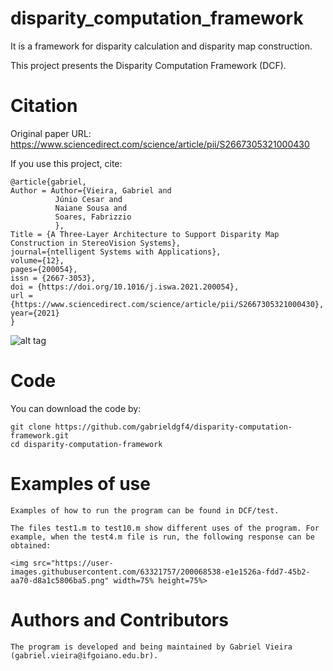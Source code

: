 # disparity_computation_framework
It is a framework for disparity calculation and disparity map construction.

This project presents the Disparity Computation Framework (DCF).

# Citation

Original paper URL: https://www.sciencedirect.com/science/article/pii/S2667305321000430

If you use this project, cite:


    @article{gabriel,
    Author = Author={Vieira, Gabriel and 
              Júnio Cesar and 
              Naiane Sousa and 
              Soares, Fabrizzio
              },
    Title = {A Three-Layer Architecture to Support Disparity Map Construction in StereoVision Systems},
    journal={ntelligent Systems with Applications}, 
    volume={12},
    pages={200054},
    issn = {2667-3053},
    doi = {https://doi.org/10.1016/j.iswa.2021.200054},
    url = {https://www.sciencedirect.com/science/article/pii/S2667305321000430},
    year={2021}
    }
 

![alt tag](https://user-images.githubusercontent.com/63321757/131589365-34b5d897-9ba5-4c2f-8e5f-6b862c920da4.png)

# Code

You can download the code by:

    git clone https://github.com/gabrieldgf4/disparity-computation-framework.git
    cd disparity-computation-framework 

# Examples of use

    Examples of how to run the program can be found in DCF/test.

    The files test1.m to test10.m show different uses of the program. For example, when the test4.m file is run, the following response can be obtained:

    <img src="https://user-images.githubusercontent.com/63321757/200068538-e1e1526a-fdd7-45b2-aa70-d8a1c5806ba5.png" width=75% height=75%>

# Authors and Contributors

    The program is developed and being maintained by Gabriel Vieira (gabriel.vieira@ifgoiano.edu.br).
